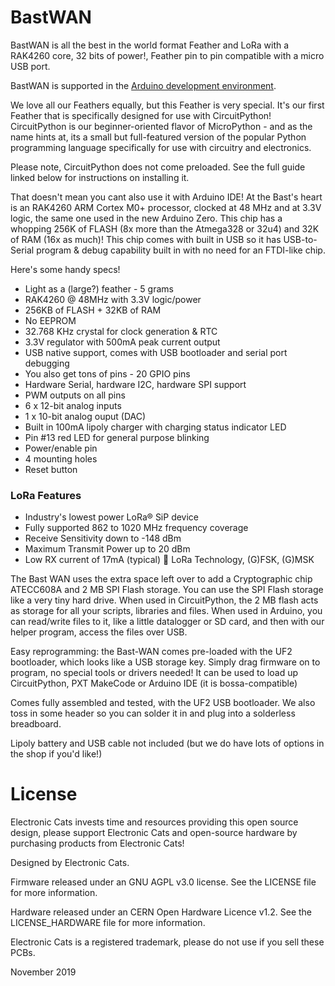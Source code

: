 # BastWAN

BastWAN is all the best in the world format Feather and LoRa with a RAK4260 core, 32 bits of power!, Feather pin to pin compatible with a micro USB port.

BastWAN is supported in the [Arduino development environment](https://github.com/ElectronicCats/ArduinoCore-samd).

We love all our Feathers equally, but this Feather is very special. It's our first Feather that is specifically designed for use with CircuitPython! CircuitPython is our beginner-oriented flavor of MicroPython - and as the name hints at, its a small but full-featured version of the popular Python programming language specifically for use with circuitry and electronics.

Please note, CircuitPython does not come preloaded. See the full guide linked below for instructions on installing it.

That doesn't mean you cant also use it with Arduino IDE! At the Bast's heart is an RAK4260 ARM Cortex M0+ processor, clocked at 48 MHz and at 3.3V logic, the same one used in the new Arduino Zero. This chip has a whopping 256K of FLASH (8x more than the Atmega328 or 32u4) and 32K of RAM (16x as much)! This chip comes with built in USB so it has USB-to-Serial program & debug capability built in with no need for an FTDI-like chip.

Here's some handy specs!

- Light as a (large?) feather - 5 grams
- RAK4260 @ 48MHz with 3.3V logic/power
- 256KB of FLASH + 32KB of RAM
- No EEPROM
- 32.768 KHz crystal for clock generation & RTC
- 3.3V regulator with 500mA peak current output
- USB native support, comes with USB bootloader and serial port debugging
- You also get tons of pins - 20 GPIO pins
- Hardware Serial, hardware I2C, hardware SPI support
- PWM outputs on all pins
- 6 x 12-bit analog inputs
- 1 x 10-bit analog ouput (DAC)
- Built in 100mA lipoly charger with charging status indicator LED
- Pin #13 red LED for general purpose blinking
- Power/enable pin
- 4 mounting holes
- Reset button

### LoRa Features

- Industry's lowest power LoRa® SiP device
- Fully supported 862 to 1020 MHz frequency coverage
- Receive Sensitivity down to -148 dBm
- Maximum Transmit Power up to 20 dBm
- Low RX current of 17mA (typical)  LoRa Technology, (G)FSK, (G)MSK

The Bast WAN  uses the extra space left over to add a Cryptographic chip ATECC608A and 2 MB SPI Flash storage. You can use the SPI Flash storage like a very tiny hard drive. When used in CircuitPython, the 2 MB flash acts as storage for all your scripts, libraries and files. When used in Arduino, you can read/write files to it, like a little datalogger or SD card, and then with our helper program, access the files over USB.

Easy reprogramming: the Bast-WAN comes pre-loaded with the UF2 bootloader, which looks like a USB storage key. Simply drag firmware on to program, no special tools or drivers needed! It can be used to load up CircuitPython, PXT MakeCode or Arduino IDE (it is bossa-compatible)

Comes fully assembled and tested, with the UF2 USB bootloader. We also toss in some header so you can solder it in and plug into a solderless breadboard. 

Lipoly battery and USB cable not included (but we do have lots of options in the shop if you'd like!)

# License

Electronic Cats invests time and resources providing this open source design, please support Electronic Cats and open-source hardware by purchasing products from Electronic Cats!

Designed by Electronic Cats.

Firmware released under an GNU AGPL v3.0 license. See the LICENSE file for more information.

Hardware released under an CERN Open Hardware Licence v1.2. See the LICENSE_HARDWARE file for more information.

Electronic Cats is a registered trademark, please do not use if you sell these PCBs.

November 2019
